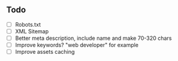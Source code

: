 ## Todo

- [ ] Robots.txt
- [ ] XML Sitemap
- [ ] Better meta description, include name and make 70-320 chars
- [ ] Improve keywords? "web developer" for example
- [ ] Improve assets caching

